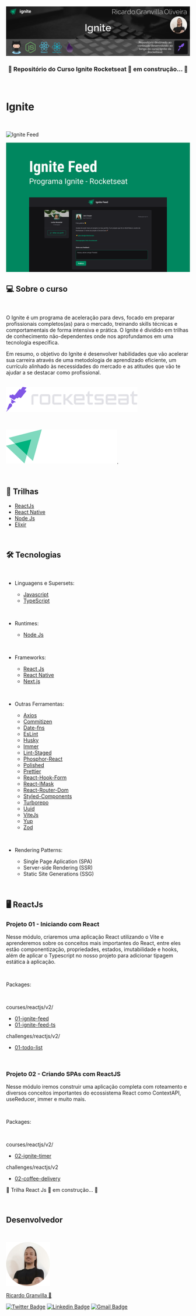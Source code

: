 [![Banner Ignite](./assets/banner-ignite.png)](https://home.devtrails.com.br/)

<h3 align="center">
🚧 Repositório do Curso Ignite Rocketseat 🚀 em construção... 🚧
<p>&nbsp;</p>

</h3>

# Ignite

<p>&nbsp;</p>

<div>
  <img src={./public/cover-ignite-feed.svg} title="Ignite Feed"/>
</div>

[![Ignite-Feed](./assets/cover-ignite-feed.svg)](https://www.rocketseat.com.br/)

## 💻 **Sobre o curso**

<br>

O Ignite é um programa de aceleração para devs, focado em preparar profissionais completos(as) para o mercado, treinando skills técnicas e comportamentais de forma intensiva e prática. O Ignite é dividido em trilhas de conhecimento não-dependentes onde nos aprofundamos em uma tecnologia específica.

Em resumo, o objetivo do Ignite é desenvolver habilidades que vão acelerar sua carreira através de uma metodologia de aprendizado eficiente, um currículo alinhado às necessidades do mercado e as atitudes que vão te ajudar a se destacar como profissional.
<br>
<br>

[![Rocketseat](./assets/rocketseat.svg)](https://www.rocketseat.com.br/)

<p>&nbsp;</p>

[![Rocketseat Ignite](./assets/ignite.svg)](https://lp.rocketseat.com.br/ignite?&).

<p>&nbsp;</p>

## 📖 **Trilhas**

- [ReactJs](#-reactjs)
- [React Native](#-react-native)
- [Node Js](#-nodejs)
- [Elixir](#-elixir)
  <br>

<p>&nbsp;</p>

## 🛠 Tecnologias

<p>&nbsp;</p>

- Linguagens e Supersets:

  - [Javascript](https://developer.mozilla.org/pt-BR/docs/Web/JavaScript)
  - [TypeScript](https://www.typescriptlang.org/)
  <p>&nbsp;</p>

- Runtimes:

  - [Node Js](https://nodejs.org/pt-br/)
  <p>&nbsp;</p>

- Frameworks:

  - [React Js](https://pt-br.reactjs.org/)
  - [React Native](https://reactnative.dev/)
  - [Next.js](https://nextjs.org/)
  <p>&nbsp;</p>

- Outras Ferramentas:

  - [Axios](https://axios-http.com/)
  - [Commitizen](https://commitizen-tools.github.io/commitizen/)
  - [Date-fns](https://date-fns.org/)
  - [EsLint](https://eslint.org/)
  - [Husky](https://typicode.github.io/husky/#/)
  - [Immer](https://immerjs.github.io/immer/)
  - [Lint-Staged](https://github.com/okonet/lint-staged#readme)
  - [Phosphor-React](https://phosphoricons.com/)
  - [Polished](https://polished.js.org/)
  - [Prettier](https://prettier.io/)
  - [React-Hook-Form](https://react-hook-form.com/)
  - [React-IMask](https://imask.js.org/)
  - [React-Router-Dom](https://github.com/remix-run/react-router/blob/main/docs/start/tutorial.md)
  - [Styled-Components](https://styled-components.com/)
  - [Turborepo](https://turborepo.org/)
  - [Uuid](https://github.com/uuidjs/uuid#readme)
  - [ViteJs](https://vitejs.dev/)
  - [Yup](https://github.com/jquense/yup#readme)
  - [Zod](https://zod.dev/)
    <p>&nbsp;</p>

- Rendering Patterns:
  - Single Page Aplication (SPA)
  - Server-side Rendering (SSR)
  - Static Site Generations (SSG)
  <p>&nbsp;</p>

## 🖥 ReactJs

### Projeto 01 - Iniciando com React

Nesse módulo, criaremos uma aplicação React utilizando o Vite e aprenderemos sobre os conceitos mais importantes do React, entre eles estão componentização, propriedades, estados, imutabilidade e hooks, além de aplicar o Typescript no nosso projeto para adicionar tipagem estática à aplicação.

  <p>&nbsp;</p>

Packages:

  <p>&nbsp;</p>

courses/reactjs/v2/

- [01-ignite-feed](https://github.com/rgranvilla/Ignite/tree/master/courses/reactjs/v2/01-ignite-feed)
- [01-ignite-feed-ts](https://github.com/rgranvilla/Ignite/tree/master/courses/reactjs/v2/01-ignite-feed-ts)

challenges/reactjs/v2/

- [01-todo-list](https://github.com/rgranvilla/Ignite/tree/master/challenges/reactjs/v2/01-todo-list)

  <p>&nbsp;</p>

### Projeto 02 - Criando SPAs com ReactJS

Nesse módulo iremos construir uma aplicação completa com roteamento e diversos conceitos importantes do ecossistema React como ContextAPI, useReducer, immer e muito mais.

  <p>&nbsp;</p>

Packages:

  <p>&nbsp;</p>

courses/reactjs/v2/

- [02-ignite-timer](https://github.com/rgranvilla/Ignite/tree/master/courses/reactjs/v2/02-ignite-timer)

challenges/reactjs/v2

- [02-coffee-delivery](https://github.com/rgranvilla/Ignite/tree/master/challenges/reactjs/v2/02-coffee-delivery)

🚧 Trilha React Js 🚀 em construção... 🚧

<p>&nbsp;</p>

## Desenvolvedor

<p>&nbsp;</p>

[![Ricardo Granvilla](./assets/author.png)](https://github.com/rgranvilla)

<a href="https://github.com/rgranvilla">Ricardo Granvilla 🚀</a>

[![Twitter Badge](https://img.shields.io/badge/-@rgranvilla-1ca0f1?style=flat-square&labelColor=1ca0f1&logo=twitter&logoColor=white&link=https://twitter.com/rgranvilla)](https://twitter.com/rgranvilla)
[![Linkedin Badge](https://img.shields.io/badge/-Ricardo-blue?style=flat-square&logo=Linkedin&logoColor=white&link=https://www.linkedin.com/in/rgranvilla/)](https://www.linkedin.com/in/rgranvilla/)
[![Gmail Badge](https://img.shields.io/badge/-rgranvilla@gmail.com-c14438?style=flat-square&logo=Gmail&logoColor=white&link=mailto:rgranvilla@gmail.com)](mailto:rgranvilla@gmail.com)

<p>&nbsp;</p>
